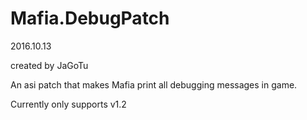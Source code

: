 # Mafia.DebugPatch
2016.10.13

created by JaGoTu

An asi patch that makes Mafia print all debugging messages in game.


Currently only supports v1.2
